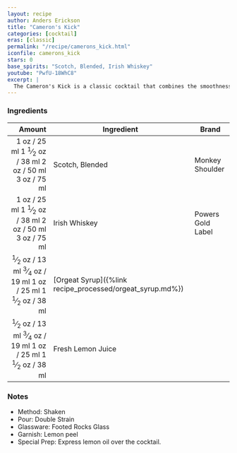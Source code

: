 ```yaml
---
layout: recipe
author: Anders Erickson
title: "Cameron's Kick"
categories: [cocktail]
eras: [classic]
permalink: "/recipe/camerons_kick.html"
iconfile: camerons_kick
stars: 0
base_spirits: "Scotch, Blended, Irish Whiskey"
youtube: "PwfU-18WhC8"
excerpt: |
  The Cameron's Kick is a classic cocktail that combines the smoothness of Scotch whisky with the sweetness of Irish whiskey, lemon juice, and orgeat syrup. It is named after the famous Scottish golfer Cameron MacKenzie, who was known for his powerful kick.
---
```


### Ingredients

| Amount | Ingredient                                      | Brand             |
| -----: | ----------------------------------------------- | ----------------- |
|   <span class="onex active">1 oz  / 25 ml</span> <span class="onehalfx">1 <sup>1</sup>&frasl;<sub>2</sub> oz  / 38 ml</span> <span class="twox">2 oz  / 50 ml</span> <span class="threex">3 oz  / 75 ml</span>| Scotch, Blended                                 | Monkey Shoulder   |
|   <span class="onex active">1 oz  / 25 ml</span> <span class="onehalfx">1 <sup>1</sup>&frasl;<sub>2</sub> oz  / 38 ml</span> <span class="twox">2 oz  / 50 ml</span> <span class="threex">3 oz  / 75 ml</span>| Irish Whiskey                                   | Powers Gold Label |
| <span class="onex active"> <sup>1</sup>&frasl;<sub>2</sub> oz  / 13 ml</span> <span class="onehalfx"> <sup>3</sup>&frasl;<sub>4</sub> oz  / 19 ml</span> <span class="twox">1 oz  / 25 ml</span> <span class="threex">1 <sup>1</sup>&frasl;<sub>2</sub> oz  / 38 ml</span>| [Orgeat Syrup]({%link recipe_processed/orgeat_syrup.md%}) |
| <span class="onex active"> <sup>1</sup>&frasl;<sub>2</sub> oz  / 13 ml</span> <span class="onehalfx"> <sup>3</sup>&frasl;<sub>4</sub> oz  / 19 ml</span> <span class="twox">1 oz  / 25 ml</span> <span class="threex">1 <sup>1</sup>&frasl;<sub>2</sub> oz  / 38 ml</span>| Fresh Lemon Juice                               |

### Notes

- Method: Shaken
- Pour: Double Strain
- Glassware: Footed Rocks Glass
- Garnish: Lemon peel
- Special Prep: Express lemon oil over the cocktail.

    
<script type="application/ld+json">
{
  "@context": "https://schema.org",
  "@type": "Recipe",
  "author": "{{ page.author }}",
  "description": "{{ page.excerpt | strip_html | replace: '"', "'" }}",
  "image": "{% for ingredient in site.data[page.iconfile].images.ingredient limit: 1 %}{{ ingredient.url }}{% endfor %}",
  "recipeIngredient": [  "1 oz Scotch, Blended",
  "1 oz Irish Whiskey",
  "0.5 oz Orgeat Syrup",
  "0.5 oz Fresh Lemon Juice"],
  "name": "{{ page.title }}",
  "recipeInstructions": "  {
    '': 'HowToStep',
    'text': '- Method: Shaken
'
  },  {
    '': 'HowToStep',
    'text': '- Pour: Double Strain
'
  },  {
    '': 'HowToStep',
    'text': '- Glassware: Footed Rocks Glass
'
  },  {
    '': 'HowToStep',
    'text': '- Garnish: Lemon peel
'
  },  {
    '': 'HowToStep',
    'text': '- Special Prep: Express lemon oil over the cocktail.
'
  }",
  "recipeYield": "1 cocktail",
  "recipeCategory": "cocktail"
}
</script>

    